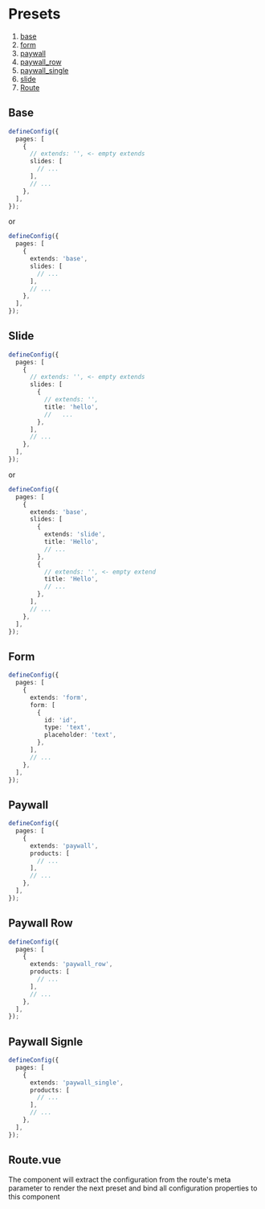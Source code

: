 # Presets

1. [base](./base/README.md)
2. [form](./form/README.md)
3. [paywall](./paywall/README.md)
4. [paywall_row](./paywall_row/README.md)
5. [paywall_single](./paywall_single/README.md)
6. [slide](./slide/README.md)
7. [Route](./Route.vue)

## Base

```ts
defineConfig({
  pages: [
    {
      // extends: '', <- empty extends
      slides: [
        // ...
      ],
      // ...
    },
  ],
});
```

or

```ts
defineConfig({
  pages: [
    {
      extends: 'base',
      slides: [
        // ...
      ],
      // ...
    },
  ],
});
```

## Slide

```ts
defineConfig({
  pages: [
    {
      // extends: '', <- empty extends
      slides: [
        {
          // extends: '',
          title: 'hello',
          //   ...
        },
      ],
      // ...
    },
  ],
});
```

or

```ts
defineConfig({
  pages: [
    {
      extends: 'base',
      slides: [
        {
          extends: 'slide',
          title: 'Hello',
          // ...
        },
        {
          // extends: '', <- empty extend
          title: 'Hello',
          // ...
        },
      ],
      // ...
    },
  ],
});
```

## Form

```ts
defineConfig({
  pages: [
    {
      extends: 'form',
      form: [
        {
          id: 'id',
          type: 'text',
          placeholder: 'text',
        },
      ],
      // ...
    },
  ],
});
```

## Paywall

```ts
defineConfig({
  pages: [
    {
      extends: 'paywall',
      products: [
        // ...
      ],
      // ...
    },
  ],
});
```

## Paywall Row

```ts
defineConfig({
  pages: [
    {
      extends: 'paywall_row',
      products: [
        // ...
      ],
      // ...
    },
  ],
});
```

## Paywall Signle

```ts
defineConfig({
  pages: [
    {
      extends: 'paywall_single',
      products: [
        // ...
      ],
      // ...
    },
  ],
});
```

## Route.vue

The component will extract the configuration from the route's meta parameter to render the next preset and bind all configuration properties to this component
